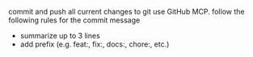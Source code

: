 commit and push all current changes to git use GitHub MCP.
follow the following rules for the commit message

- summarize up to 3 lines
- add prefix (e.g. feat:, fix:, docs:, chore:, etc.)
